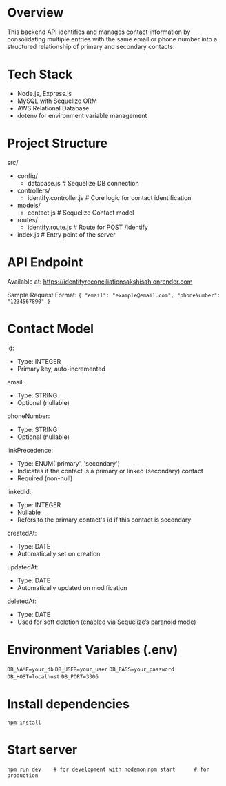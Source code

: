 # Overview
This backend API identifies and manages contact information by consolidating multiple entries with the same email or phone number into a structured relationship of primary and secondary contacts.

# Tech Stack
- Node.js, Express.js
- MySQL with Sequelize ORM
- AWS Relational Database
- dotenv for environment variable management

# Project Structure
src/
- config/
  - database.js            # Sequelize DB connection
- controllers/
  - identify.controller.js # Core logic for contact identification
- models/
  - contact.js             # Sequelize Contact model
- routes/
  - identify.route.js      # Route for POST /identify
- index.js                 # Entry point of the server

# API Endpoint
Available at: https://identityreconciliationsakshisah.onrender.com

Sample Request Format:
`{
  "email": "example@email.com",
  "phoneNumber": "1234567890"
}`

# Contact Model
id:
- Type: INTEGER
- Primary key, auto-incremented

email:
- Type: STRING
- Optional (nullable)

phoneNumber:
- Type: STRING
- Optional (nullable)

linkPrecedence:
- Type: ENUM('primary', 'secondary')
- Indicates if the contact is a primary or linked (secondary) contact
- Required (non-null)

linkedId:
- Type: INTEGER
- Nullable
- Refers to the primary contact's id if this contact is secondary

createdAt:
- Type: DATE
- Automatically set on creation

updatedAt:
- Type: DATE
- Automatically updated on modification

deletedAt:
- Type: DATE
- Used for soft deletion (enabled via Sequelize’s paranoid mode)

# Environment Variables (.env)
`DB_NAME=your_db`
`DB_USER=your_user`
`DB_PASS=your_password`
`DB_HOST=localhost`
`DB_PORT=3306`

# Install dependencies
`npm install`

# Start server
`npm run dev    # for development with nodemon`
`npm start      # for production`
